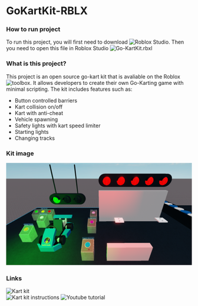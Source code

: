 # GoKartKit-RBLX

### How to run project
To run this project, you will first need to download ![Roblox Studio](https://www.roblox.com/create). Then you need to open this file in Roblox Studio ![Go-KartKit.rbxl](Go-KartKit.rbxl)

### What is this project?
This project is an open source go-kart kit that is avaliable on the Roblox ![toolbox](https://www.roblox.com/library/3719396356/Yar890-Studio-Racing-Kit-ALPHA). It allows developers to create their own Go-Karting game with minimal scripting. The kit includes features such as:
* Button controlled barriers
* Kart collision on/off
* Kart with anti-cheat
* Vehicle spawning
* Safety lights with kart speed limiter
* Starting lights
* Changing tracks

### Kit image
![Kit Image](KitImage.png)

### Links
![Kart kit](https://www.roblox.com/library/3719396356/Yar890-Studio-Racing-Kit-ALPHA) <br/>
![Kart kit instructions](https://devforum.roblox.com/t/yar890-studio-racing-kit-instructions/741217)
![Youtube tutorial](https://www.youtube.com/watch?v=HJhDu9wpGzY) <br/>
